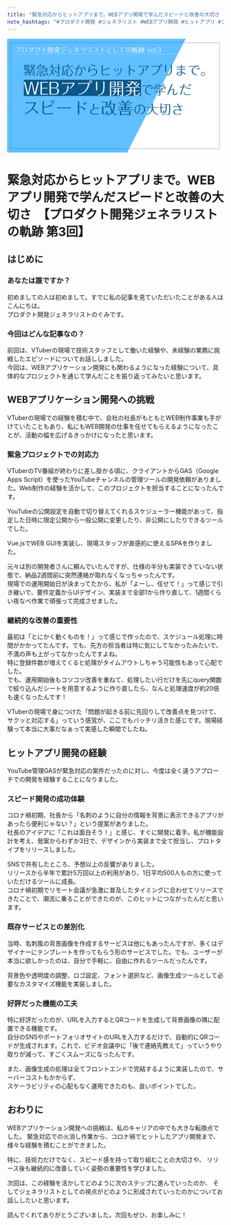 ```yaml
---
title: "緊急対応からヒットアプリまで。WEBアプリ開発で学んだスピードと改善の大切さ　【プロダクト開発ジェネラリストの軌跡 第3回】"
note_hashtags: "#プロダクト開発 #ジェネラリスト #WEBアプリ開発 #ヒットアプリ #コロナ禍"
---
```


![CoverImage](images/20250801_product_development_generalist_part3/product_development_generalist_3.png)

# 緊急対応からヒットアプリまで。WEBアプリ開発で学んだスピードと改善の大切さ　【プロダクト開発ジェネラリストの軌跡 第3回】

## はじめに

### あなたは誰ですか？

初めましての人は初めまして。すでに私の記事を見ていただいたことがある人はこんにちは。  
プロダクト開発ジェネラリストのぐみです。

### 今回はどんな記事なの？

前回は、VTuberの現場で技術スタッフとして働いた経験や、未経験の業務に挑戦したエピソードについてお話ししました。  
今回は、WEBアプリケーション開発にも関わるようになった経験について、具体的なプロジェクトを通じて学んだことを振り返ってみたいと思います。

<!-- TOC -->

## WEBアプリケーション開発への挑戦

VTuberの現場での経験を積む中で、会社の社長がもともとWEB制作事業も手がけていたこともあり、私にもWEB開発の仕事を任せてもらえるようになったことが、活動の幅を広げるきっかけになったと思います。

### 緊急プロジェクトでの対応力

VTuberのTV番組が終わりに差し掛かる頃に、クライアントからGAS（Google Apps Script）を使ったYouTubeチャンネルの管理ツールの開発依頼がありました。Web制作の経験を活かして、このプロジェクトを担当することになったんです。

YouTubeの公開設定を自動で切り替えてくれるスケジューラー機能があって、指定した日時に限定公開から一般公開に変更したり、非公開にしたりできるツールでした。

Vue.jsでWEB GUIを実装し、現場スタッフが直感的に使えるSPAを作りました。

元々は別の開発者さんに頼んでいたんですが、仕様の半分も実装できていない状態で、納品2週間前に突然連絡が取れなくなっちゃったんです。  
現場での運用開始日が決まってたから、私が「よーし、任せて！」って感じで引き継いで、要件定義からUIデザイン、実装まで全部1から作り直して、1週間くらい夜なべ作業で頑張って完成させました。

### 継続的な改善の重要性

最初は「とにかく動くものを！」って感じで作ったので、スケジュール処理に時間がかかってたんです。でも、先方の担当者は特に気にしてなかったみたいで、不満の声も上がってなかったんですよね。  
特に登録件数が増えてくると処理がタイムアウトしちゃう可能性もあって心配でした。  
でも、運用開始後もコツコツ改善を重ねて、処理したい行だけを先にquery関数で絞り込んだシートを用意するように作り直したら、なんと処理速度が約20倍も速くなったんです！

VTuberの現場で身につけた「問題が起きる前に先回りして改善点を見つけて、サクッと対応する」っていう感覚が、ここでもバッチリ活きた感じです。現場経験って本当に大事だなぁって実感した瞬間でしたね。

## ヒットアプリ開発の経験

YouTube管理GASが緊急対応の案件だったのに対し、今度は全く違うアプローチでの開発を経験することになりました。

### スピード開発の成功体験

コロナ禍初期、社長から「名刺のように自分の情報を背景に表示できるアプリがあったら便利じゃない？」という提案がありました。  
社長のアイデアに「これは面白そう！」と感じ、すぐに開発に着手。私が機能設計を考え、発案からわずか3日で、デザインから実装まで全て担当し、プロトタイプをリリースしました。

SNSで共有したところ、予想以上の反響がありました。  
リリースから半年で累計5万回以上の利用があり、1日平均500人もの方に使っていただけるツールに成長。  
コロナ禍初期でリモート会議が急激に普及したタイミングに合わせてリリースできたことで、潮流に乗ることができたのが、このヒットにつながったんだと思います。

### 既存サービスとの差別化

当時、名刺風の背景画像を作成するサービスは他にもあったんですが、多くはデザイナーにテンプレートを作ってもらう形のサービスでした。でも、ユーザーが本当に欲しかったのは、自分で手軽に、自由に作れるツールだったんです。

背景色や透明度の調整、ロゴ設定、フォント選択など、画像生成ツールとして必要なカスタマイズ機能を実装しました。

### 好評だった機能の工夫

特に好評だったのが、URLを入力するとQRコードを生成して背景画像の隅に配置できる機能です。  
自分のSNSやポートフォリオサイトのURLを入力するだけで、自動的にQRコードが生成されます。これで、ビデオ会議中に「後で連絡先教えて」っていうやり取りが減って、すごくスムーズになったんです。

また、画像生成の処理は全てフロントエンドで完結するように実装したので、サーバーコストもかからず、  
スケーラビリティの心配もなく運用できたのも、良いポイントでした。

## おわりに

WEBアプリケーション開発への挑戦は、私のキャリアの中でも大きな転換点でした。
緊急対応での火消し作業から、コロナ禍でヒットしたアプリ開発まで、様々な経験を積むことができました。

特に、技術力だけでなく、スピード感を持って取り組むことの大切さや、
リリース後も継続的に改善していく姿勢の重要性を学びました。

次回は、この経験を活かしてどのように次のステップに進んでいったのか、
そしてジェネラリストとしての視点がどのように形成されていったのかについてお話ししたいと思います。

読んでくれてありがとうございました。次回もぜひ、お楽しみに！
